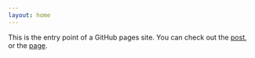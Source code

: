 ```yaml
---
layout: home
---
```


This is the entry point of a GitHub pages site. You can check out the [post](/post), or the [page](/page).
